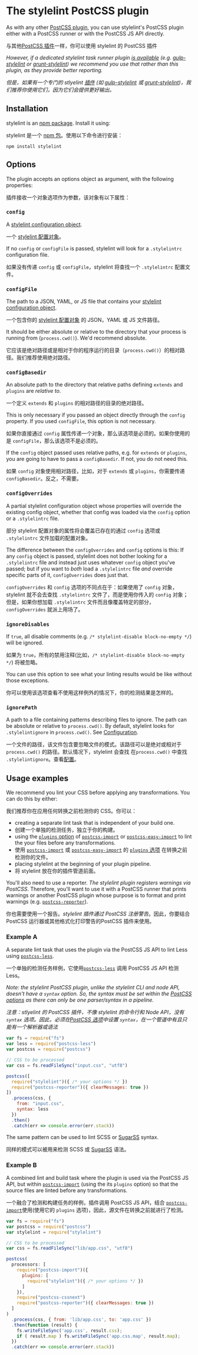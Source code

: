 # The stylelint PostCSS plugin

As with any other [PostCSS plugin](https://github.com/postcss/postcss#plugins), you can use stylelint's PostCSS plugin either with a PostCSS runner or with the PostCSS JS API directly.

与其他[PostCSS 插件](https://github.com/postcss/postcss#plugins)一样，你可以使用 stylelint 的 PostCSS 插件

*However, if a dedicated stylelint task runner plugin [is available](complementary-tools.md) (e.g. [gulp-stylelint](https://github.com/olegskl/gulp-stylelint) or [grunt-stylelint](https://github.com/wikimedia/grunt-stylelint)) we recommend you use that rather than this plugin, as they provide better reporting.*

*但是，如果有一个专门的 stlyelint [插件](complementary-tools.md) (如 [gulp-stylelint](https://github.com/olegskl/gulp-stylelint) 或 [grunt-stylelint](https://github.com/wikimedia/grunt-stylelint))，我们推荐你使用它们，因为它们会提供更好输出。*

## Installation

stylelint is an [npm package](https://www.npmjs.com/package/stylelint). Install it using:

stylelint 是一个 [npm 包](https://www.npmjs.com/package/stylelint)。使用以下命令进行安装：

```console
npm install stylelint
```

## Options

The plugin accepts an options object as argument, with the following properties:

插件接收一个对象选项作为参数，该对象有以下属性：

### `config`

A [stylelint configuration object](configuration.md).

一个 [stylelint 配置对象](configuration.md)。

If no `config` or `configFile` is passed, stylelint will look for a `.stylelintrc` configuration file.

如果没有传递 `config` 或 `configFile`，stylelint 将查找一个 `.stylelintrc` 配置文件。

### `configFile`

The path to a JSON, YAML, or JS file that contains your [stylelint configuration object](configuration.md).

一个包含你的 [stylelint 配置对象](configuration.md) 的 JSON，YAML 或 JS 文件路径。

It should be either absolute or relative to the directory that your process is running from (`process.cwd()`). We'd recommend absolute.

它应该是绝对路径或是相对于你的程序运行的目录（`process.cwd()`）的相对路径。我们推荐使用绝对路径。

### `configBasedir`

An absolute path to the directory that relative paths defining `extends` and `plugins` are *relative to*.

一个定义 `extends` 和 `plugins` 的相对路径的目录的绝对路径。

This is only necessary if you passed an object directly through the `config` property. If you used
`configFile`, this option is not necessary.

如果你直接通过 `config` 属性传递一个对象，那么该选项是必须的。如果你使用的是 `configFile`，那么该选项不是必须的。

If the `config` object passed uses relative paths, e.g. for `extends` or `plugins`, you are going to have to pass a `configBasedir`. If not, you do not need this.

如果 `config` 对象使用相对路径，比如，对于 `extends` 或 `plugins`，你需要传递 `configBasedir`。反之，不需要。

### `configOverrides`

A partial stylelint configuration object whose properties will override the existing config object, whether that config was loaded via the `config` option or a `.stylelintrc` file.

部分 stylelint 配置对象的属性将会覆盖已存在的通过 `config` 选项或 `.stylelintrc` 文件加载的配置对象。

The difference between the `configOverrides` and `config` options is this: If any `config` object is passed, stylelint does not bother looking for a `.stylelintrc` file and instead just uses whatever `config` object you've passed; but if you want to *both* load a `.stylelintrc` file *and* override specific parts of it, `configOverrides` does just that.

`configOverrides` 和 `config` 选项的不同点在于：如果使用了 `config` 对象，stylelint 就不会去查找 `.stylelintrc` 文件了，而是使用你传入的 `config` 对象；但是，如果你想加载 `.stylelintrc` 文件而且像覆盖特定的部分，`configOverrides` 就派上用场了。

### `ignoreDisables`

If `true`, all disable comments (e.g. `/* stylelint-disable block-no-empty */`) will be ignored.

如果为 `true`，所有的禁用注释(比如，`/* stylelint-disable block-no-empty */`) 将被忽略。

You can use this option to see what your linting results would be like without those exceptions.

你可以使用该选项查看不使用这样例外的情况下，你的检测结果是怎样的。

### `ignorePath`

A path to a file containing patterns describing files to ignore. The path can be absolute or relative to `process.cwd()`. By default, stylelint looks for `.stylelintignore` in `process.cwd()`. See [Configuration](configuration.md#stylelintignore).

一个文件的路径，该文件包含要忽略文件的模式。该路径可以是绝对或相对于 `process.cwd()` 的路径。默认情况下，stylelint 会查找 在`process.cwd()` 中查找 `.stylelintignore`。查看[配置](configuration.md#stylelintignore)。

## Usage examples

We recommend you lint your CSS before applying any transformations. You can do this by either:

我们推荐你在应用任何转换之前检测你的 CSS。你可以：

-   creating a separate lint task that is independent of your build one.
-   创建一个单独的检测任务，独立于你的构建。
-   using the [`plugins` option](https://github.com/postcss/postcss-import#plugins) of [`postcss-import`](https://github.com/postcss/postcss-import) or [`postcss-easy-import`](https://github.com/TrySound/postcss-easy-import) to lint the your files before any transformations.
-   使用 [`postcss-import`](https://github.com/postcss/postcss-import) 或 [`postcss-easy-import`](https://github.com/TrySound/postcss-easy-import) 的 [`plugins` 选项](https://github.com/postcss/postcss-import#plugins) 在转换之前检测你的文件。
-   placing stylelint at the beginning of your plugin pipeline.
-   将 stylelint 放在你的插件管道前面。

You'll also need to use a reporter. *The stylelint plugin registers warnings via PostCSS*. Therefore, you'll want to use it with a PostCSS runner that prints warnings or another PostCSS plugin whose purpose is to format and print warnings (e.g. [`postcss-reporter`](https://github.com/postcss/postcss-reporter)).

你也需要使用一个报告。*stylelint 插件通过 PostCSS 注册警告*。因此，你要结合 PostCSS 运行器或其他格式化打印警告的PostCSS 插件来使用。

### Example A

A separate lint task that uses the plugin via the PostCSS JS API to lint Less using [`postcss-less`](https://github.com/webschik/postcss-less).

一个单独的检测任务样例，它使用[`postcss-less`](https://github.com/webschik/postcss-less) 调用 PostCSS JS API 检测 Less。

*Note: the stylelint PostCSS plugin, unlike the stylelint CLI and node API, doesn't have a `syntax` option. So, the syntax must be set within the [PostCSS options](https://github.com/postcss/postcss#options) as there can only be one parser/syntax in a pipeline.*

*注意：stlyelint 的 PostCSS 插件，不像 stylelint 的命令行和 Node API，没有 `syntax` 选项。因此，必须在[PostCSS 选项](https://github.com/postcss/postcss#options)中设置 `syntax`，在一个管道中有且只能有一个解析器或语法*

```js
var fs = require("fs")
var less = require("postcss-less")
var postcss = require("postcss")

// CSS to be processed
var css = fs.readFileSync("input.css", "utf8")

postcss([
  require("stylelint")({ /* your options */ })
  require("postcss-reporter")({ clearMessages: true })
])
  .process(css, {
    from: "input.css",
    syntax: less
  })
  .then()
  .catch(err => console.error(err.stack))
```

The same pattern can be used to lint SCSS or [SugarSS](https://github.com/postcss/sugarss) syntax.

同样的模式可以被用来检测 SCSS 或 [SugarSS](https://github.com/postcss/sugarss) 语法。

### Example B

A combined lint and build task where the plugin is used via the PostCSS JS API, but within [`postcss-import`](https://github.com/postcss/postcss-import) (using the its `plugins` option) so that the source files are linted before any transformations.

一个融合了检测和构建任务的样例，插件调用 PostCSS JS API，结合 [`postcss-import`](https://github.com/postcss/postcss-import)使用(使用它的 `plugins` 选项)，因此，源文件在转换之前就进行了检测。

```js
var fs = require("fs")
var postcss = require("postcss")
var stylelint = require("stylelint")

// CSS to be processed
var css = fs.readFileSync("lib/app.css", "utf8")

postcss(
  processors: [
    require("postcss-import")({
      plugins: [
        require("stylelint")({ /* your options */ })
      ]
    }),
    require("postcss-cssnext")
    require("postcss-reporter")({ clearMessages: true })
  ]
)
  .process(css, { from: 'lib/app.css', to: 'app.css' })
  .then(function (result) {
    fs.writeFileSync('app.css', result.css);
    if ( result.map ) fs.writeFileSync('app.css.map', result.map);
  })
  .catch(err => console.error(err.stack))
```
